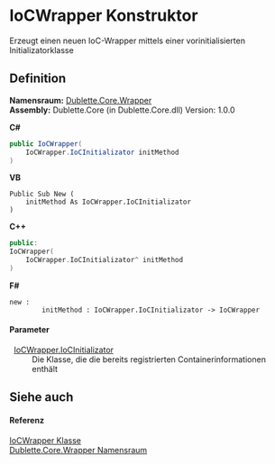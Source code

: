 # IoCWrapper Konstruktor


Erzeugt einen neuen IoC-Wrapper mittels einer vorinitialisierten Initializatorklasse



## Definition
**Namensraum:** <a href="N_Dublette_Core_Wrapper.md">Dublette.Core.Wrapper</a>  
**Assembly:** Dublette.Core (in Dublette.Core.dll) Version: 1.0.0

**C#**
``` C#
public IoCWrapper(
	IoCWrapper.IoCInitializator initMethod
)
```
**VB**
``` VB
Public Sub New ( 
	initMethod As IoCWrapper.IoCInitializator
)
```
**C++**
``` C++
public:
IoCWrapper(
	IoCWrapper.IoCInitializator^ initMethod
)
```
**F#**
``` F#
new : 
        initMethod : IoCWrapper.IoCInitializator -> IoCWrapper
```



#### Parameter
<dl><dt>  <a href="T_Dublette_Core_Wrapper_IoCWrapper_IoCInitializator.md">IoCWrapper.IoCInitializator</a></dt><dd>Die Klasse, die die bereits registrierten Containerinformationen enthält</dd></dl>

## Siehe auch


#### Referenz
<a href="T_Dublette_Core_Wrapper_IoCWrapper.md">IoCWrapper Klasse</a>  
<a href="N_Dublette_Core_Wrapper.md">Dublette.Core.Wrapper Namensraum</a>  
